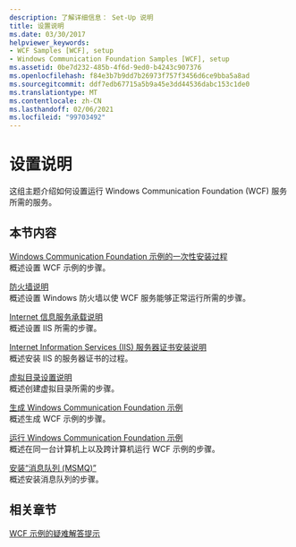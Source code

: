 ```yaml
---
description: 了解详细信息： Set-Up 说明
title: 设置说明
ms.date: 03/30/2017
helpviewer_keywords:
- WCF Samples [WCF], setup
- Windows Communication Foundation Samples [WCF], setup
ms.assetid: 0be7d232-485b-4f6d-9ed0-b4243c907376
ms.openlocfilehash: f84e3b7b9dd7b26973f757f3456d6ce9bba5a8ad
ms.sourcegitcommit: ddf7edb67715a5b9a45e3dd44536dabc153c1de0
ms.translationtype: MT
ms.contentlocale: zh-CN
ms.lasthandoff: 02/06/2021
ms.locfileid: "99703492"
---
```

# <a name="set-up-instructions"></a>设置说明

这组主题介绍如何设置运行 Windows Communication Foundation (WCF) 服务所需的服务。  
  
## <a name="in-this-section"></a>本节内容  

 [Windows Communication Foundation 示例的一次性安装过程](one-time-setup-procedure-for-the-wcf-samples.md)  
 概述设置 WCF 示例的步骤。  
  
 [防火墙说明](firewall-instructions.md)  
 概述设置 Windows 防火墙以使 WCF 服务能够正常运行所需的步骤。  
  
 [Internet 信息服务承载说明](internet-information-service-hosting-instructions.md)  
 概述设置 IIS 所需的步骤。  
  
 [Internet Information Services (IIS) 服务器证书安装说明](iis-server-certificate-installation-instructions.md)  
 概述安装 IIS 的服务器证书的过程。  
  
 [虚拟目录设置说明](virtual-directory-setup-instructions.md)  
 概述创建虚拟目录所需的步骤。  
  
 [生成 Windows Communication Foundation 示例](building-the-samples.md)  
 概述生成 WCF 示例的步骤。  
  
 [运行 Windows Communication Foundation 示例](running-the-samples.md)  
 概述在同一台计算机上以及跨计算机运行 WCF 示例的步骤。  
  
 [安装“消息队列 (MSMQ)”](installing-message-queuing-msmq.md)  
 概述安装消息队列的步骤。  
  
## <a name="related-sections"></a>相关章节  

 [WCF 示例的疑难解答提示](/previous-versions/dotnet/netframework-3.5/ms751511(v=vs.90))
